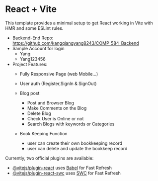 # React + Vite

This template provides a minimal setup to get React working in Vite with HMR and some ESLint rules.

- Backend-End Repo: https://github.com/kangqiangyang8243/COMP_584_Backend
- Sample Account for login
  - Yang
  - Yang123456     
- Project Features:
  - Fully Responsive Page (web Mobile...)   
  - User auth (Register,SignIn & SignOut)
  - Blog post
    - Post and Browser Blog
    - Make Comments on the Blog
    - Delete Blog
    - Check User is Online or not
    - Search Blogs with keywords or Categories
   
  - Book Keeping Function
      - user can create their own bookkeeping record
      - user can delete and update the bookkeep record
    
  

Currently, two official plugins are available:

- [@vitejs/plugin-react](https://github.com/vitejs/vite-plugin-react/blob/main/packages/plugin-react/README.md) uses [Babel](https://babeljs.io/) for Fast Refresh
- [@vitejs/plugin-react-swc](https://github.com/vitejs/vite-plugin-react-swc) uses [SWC](https://swc.rs/) for Fast Refresh
